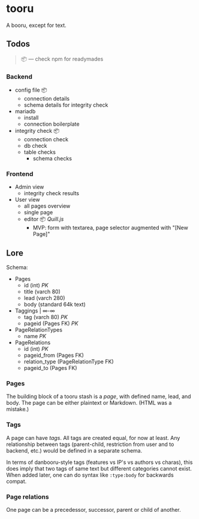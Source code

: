 # tooru
A booru, except for text.

## Todos
> 📦 — check npm for readymades

### Backend
- config file 📦
    - connection details
    - schema details for integrity check
- mariadb
    - install 
    - connection boilerplate
- integrity check 📦
    - connection check
    - db check
    - table checks
        - schema checks

### Frontend
- Admin view
    - integrity check results
- User view
    - all pages overview
    - single page
    - editor 📦 *Quill.js*
        - MVP: form with textarea, page selector augmented with "\[New Page\]"

## Lore
Schema:

- Pages
    - id (int) *PK*
    - title (varch 80)
    - lead (varch 280)
    - body (standard 64k text)
- Taggings | ∞-∞
    - tag (varch 80) *PK*
    - pageid (Pages FK) *PK*
- PageRelationTypes
    - name *PK*
- PageRelations
    - id (int) *PK*
    - pageid_from (Pages FK)
    - relation_type (PageRelationType FK)
    - pageid_to (Pages FK)

### Pages
The building block of a tooru stash is a *page*, with defined name, lead, and body. The page can be either plaintext or Markdown. (HTML was a mistake.)

### Tags
A page can have *tags*. All tags are created equal, for now at least. Any relationship between tags (parent-child, restriction from user and to backend, etc.) would be defined in a separate schema.

In terms of danbooru-style tags (features vs IP's vs authors vs charas), this does imply that two tags of same text but different categories cannot exist. When added later, one can do syntax like `:type:body` for backwards compat.

### Page relations
One page can be a precedessor, successor, parent or child of another.

